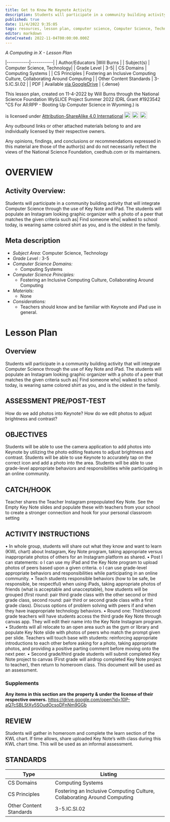 ```yaml
---
title: Get to Know Me Keynote Activity
description: Students will participate in a community building activity that will integrate Computer Science through the use of Key Note and iPad.  The students will populate an Instagram looking graphic organizer with a photo of a peer that matches the given criteria such as| Find someone who| walked to school today, is wearing same colored shirt as you, and is the oldest in the family.
published: true
date: 11/4/2022 9:35:05
tags: resources, lesson plan, computer science, Computer Science, Technology 
editor: markdown
dateCreated: 2022-11-04T00:00:00.000Z
---
```

*A Computing in X - Lesson Plan*

|-----------|-----------|
| Author/Educators |Will Burns |
| Subject(s) | Computer Science, Technology|
| Grade Level | 3-5|
| CS Domains | Computing Systems |
| CS Principles | Fostering an Inclusive Computing Culture, Collaborating Around Computing |
| Other Content Standards | 3-5.IC.SI.02 | 
| PDF | Available [via GoogleDrive](https://drive.google.com/open?id=1ch8BMfo0_l7GqFElQLj-amlVDWnANypS) |
{.dense}






This lesson plan, created on 11-4-2022 by Will Burns through the National Science Foundation WySLICE Project Summer 2022 (DRL Grant #1923542 "CS For All:RPP - Booting Up Computer Science in Wyoming.) is  <p xmlns:cc="http://creativecommons.org/ns#" >  is licensed under <a href="http://creativecommons.org/licenses/by-sa/4.0/?ref=chooser-v1" target="_blank" rel="license noopener noreferrer" style="display:inline-block;">Attribution-ShareAlike 4.0 International<img style="height:22px!important;margin-left:3px;vertical-align:text-bottom;" src="https://mirrors.creativecommons.org/presskit/icons/cc.svg?ref=chooser-v1"><img style="height:22px!important;margin-left:3px;vertical-align:text-bottom;" src="https://mirrors.creativecommons.org/presskit/icons/by.svg?ref=chooser-v1"><img style="height:22px!important;margin-left:3px;vertical-align:text-bottom;" src="https://mirrors.creativecommons.org/presskit/icons/sa.svg?ref=chooser-v1"></a></p>


Any outbound links or other attached materials belong to and are individually licensed by their respective owners. 


Any opinions, findings, and conclusions or recommendations expressed in this material are those of the author(s) and do not necessarily reflect the views of the National Science Foundation, cxedhub.com or its maintainers.


# OVERVIEW
## Activity Overview:  
Students will participate in a community building activity that will integrate Computer Science through the use of Key Note and iPad.  The students will populate an Instagram looking graphic organizer with a photo of a peer that matches the given criteria such as| Find someone who| walked to school today, is wearing same colored shirt as you, and is the oldest in the family.
## Meta description
+ *Subject Area:* Computer Science, Technology 
+ *Grade Level :* 3-5 
+ *Computer Science Domains:*
   + Computing Systems
+ *Computer Science Principles:*
   + Fostering an Inclusive Computing Culture, Collaborating Around Computing
+ *Materials:* 
   + None
+ *Considerations:*
   + Teachers should know and be familiar with Keynote and iPad use in general.


# Lesson Plan
## Overview
Students will participate in a community building activity that will integrate Computer Science through the use of Key Note and iPad.  The students will populate an Instagram looking graphic organizer with a photo of a peer that matches the given criteria such as| Find someone who| walked to school today, is wearing same colored shirt as you, and is the oldest in the family.
## ASSESSMENT PRE/POST-TEST
How do we add photos into Keynote?
How do we edit photos to adjust brightness and contrast?
## OBJECTIVES
Students will be able to use the camera application to add photos into Keynote by utilizing the photo editing features to adjust brightness and contrast.
Students will be able to use Keynote to accurately tap on the correct icon and add a photo into the area.
Students will be able to use grade-level appropriate behaviors and responsibilities while participating in an online community.


## CATCH/HOOK
Teacher shares the Teacher Instagram prepopulated Key Note.  See the Empty Key Note slides and populate these with teachers from your school to create a stronger connection and hook for your personal classroom setting


## ACTIVITY INSTRUCTIONS
•        In whole group, students will share out what they know and want to learn (KWL chart) about Instagram, Key Note program, taking appropriate versus inappropriate photos of others for an Instagram platform as shared.
•        Post I can statements:
o        I can use my iPad and the Key Note program to upload photos of peers based upon a given criteria.
o        I can use grade-level appropriate behaviors and responsibilities while participating in an online community.
•        Teach students responsible behaviors (how to be safe, be responsible, be respectful) when using iPads, taking appropriate photos of friends (what is acceptable and unacceptable), how students will be grouped (first round: pair third grade class with the other second or third grade class, second round: pair third or second grade class with a first grade class).  Discuss options of  problem solving  with peers if and when they have inappropriate technology behaviors.
•        Round one: Third/second grade teachers will have students access the third grade Key Note through canvas app.  They will edit their name into the Key Note Instagram program.  
•        Students will all relocate to an open area such as the gym or library and populate Key Note slide with photos of peers who match the prompt given per slide.  Teachers will touch base with students: reinforcing appropriate introductions to each other before asking for a photo, taking appropriate photos, and providing a positive parting comment before moving onto the next peer.
•        Second grade/third grade students will submit completed Key Note project to canvas (First grade will airdrop completed Key Note project to teacher), then return to homeroom class.  This document will be used as an assessment.


### Supplements
**Any items in this section are the property & under the license of their respective owners.**
https://drive.google.com/open?id=10P-aQ7cSBLStXy5SOudOcsoDFnNm9GGb




## REVIEW
Students will gather in homeroom and complete the learn section of the KWL chart.  If time allows, share uploaded Key Note’s with class during this KWL chart time. This will be used as an informal assessment.
## STANDARDS        
| Type | Listing | 
|-----------|-----------|
| CS Domains  | Computing Systems|
| CS Principles   | Fostering an Inclusive Computing Culture, Collaborating Around Computing|
| Other Content Standards | 3-5.IC.SI.02  |